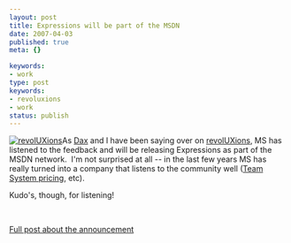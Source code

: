 ```yaml
---
layout: post
title: Expressions will be part of the MSDN
date: 2007-04-03
published: true
meta: {}

keywords:
- work
type: post
keywords:
- revoluxions
- work
status: publish
---
```



[![revolUXions](http://media.eick.us/2011/05/388628564_ec67e676cc_m.jpg)](http://ux.nukeation.com)As [Dax](http://www.nukeation.net) and I have been saying over on [revolUXions](http://www.revolUXions.com), MS has listened to the feedback and will be releasing Expressions as part of the MSDN network.  I'm not surprised at all -- in the last few years MS has really turned into a company that listens to the community well ([Team System pricing](http://www.larkware.com/editorials/vs2005.html), etc).



Kudo's, though, for listening!



 



[Full post about the announcement](http://blogs.msdn.com/somasegar/archive/2007/04/03/listening-to-your-feedback-expression-and-msdn.aspx)

